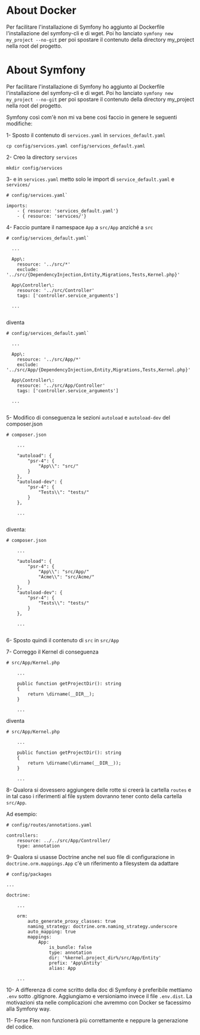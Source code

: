 
# About Docker

Per facilitare l'installazione di Symfony ho aggiunto al Dockerfile l'installazione del symfony-cli e di wget.
Poi ho lanciato `symfony new my_project --no-git` per poi spostare il contenuto della directory my_project nella root
del progetto.


# About Symfony

Per facilitare l'installazione di Symfony ho aggiunto al Dockerfile l'installazione del symfony-cli e di wget.
Poi ho lanciato `symfony new my_project --no-git` per poi spostare il contenuto della directory my_project nella root
del progetto.

Symfony così com'è non mi va bene così faccio in genere le seguenti modifiche:

1- Sposto il contenuto di `services.yaml` in `services_default.yaml`

`cp config/services.yaml config/services_default.yaml`

2- Creo la directory `services`

`mkdir config/services`

3- e in `services.yaml` metto solo le import di `service_default.yaml` e `services/`

```
# config/services.yaml`

imports:
    - { resource: 'services_default.yaml'}
    - { resource: 'services/'}
```

4- Faccio puntare il namespace `App` a `src/App` anziché a `src`

```
# config/services_default.yaml`

  ...

  App\:
    resource: '../src/*'
    exclude: '../src/{DependencyInjection,Entity,Migrations,Tests,Kernel.php}'

  App\Controller\:
    resource: '../src/Controller'
    tags: ['controller.service_arguments']
    
  ...
  
```

diventa

```
# config/services_default.yaml`

  ...

  App\:
    resource: '../src/App/*'
    exclude: '../src/App/{DependencyInjection,Entity,Migrations,Tests,Kernel.php}'
    
  App\Controller\:
    resource: '../src/App/Controller'
    tags: ['controller.service_arguments']
    
  ...
    
```

5- Modifico di conseguenza le sezioni `autoload` e `autoload-dev` del composer.json

```
# composer.json

    ...

    "autoload": {
        "psr-4": {
            "App\\": "src/"
        }
    },
    "autoload-dev": {
        "psr-4": {
            "Tests\\": "tests/"
        }
    },
    
    ...
    
```

diventa:

```
# composer.json

    ...

    "autoload": {
        "psr-4": {
            "App\\": "src/App/"
            "Acme\\": "src/Acme/"
        }
    },
    "autoload-dev": {
        "psr-4": {
            "Tests\\": "tests/"
        }
    },
    
    ...
    
```

6- Sposto quindi il contenuto di `src` in `src/App`

7- Correggo il Kernel di conseguenza

```
# src/App/Kernel.php

    ...

    public function getProjectDir(): string
    {
        return \dirname(__DIR__);
    }
    
    ...

```

diventa

```
# src/App/Kernel.php

    ...

    public function getProjectDir(): string
    {
        return \dirname(\dirname(__DIR__));
    }
    
    ...

```

8- Qualora si dovessero aggiungere delle rotte si creerà la cartella `routes`
e in tal caso i riferimenti al file system dovranno tener conto della cartella `src/App`.

Ad esempio:

```
# config/routes/annotations.yaml

controllers:
    resource: ../../src/App/Controller/
    type: annotation

```

9- Qualora si usasse Doctrine anche nel suo file di configurazione in `doctrine.orm.mappings.App`
c'è un riferimento a filesystem da adattare

```
# config/packages

...

doctrine:
    
    ...
    
    orm:
        auto_generate_proxy_classes: true
        naming_strategy: doctrine.orm.naming_strategy.underscore
        auto_mapping: true
        mappings:
            App:
                is_bundle: false
                type: annotation
                dir: '%kernel.project_dir%/src/App/Entity'
                prefix: 'App\Entity'
                alias: App

    ...

```

10- A differenza di come scritto della doc di Symfony è preferibile mettiamo `.env` sotto .gitignore.
Aggiungiamo e versioniamo invece il file `.env.dist`.
La motivazioni sta nelle complicazioni che avremmo con Docker se facessimo alla Symfony way.

11- Forse Flex non funzionerà più correttamente e neppure la generazione del codice.

